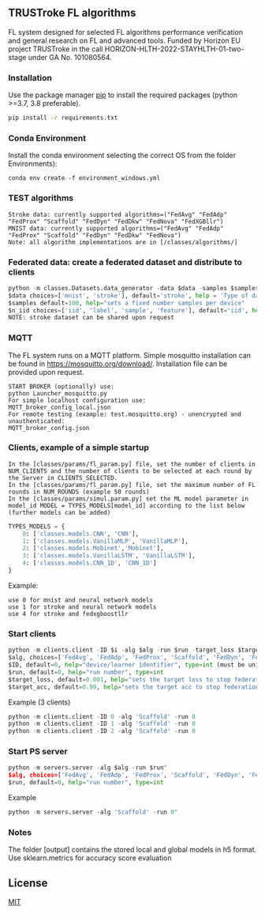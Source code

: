 ## TRUSTroke FL algorithms

FL system designed for selected FL algorithms performance verification and general research on FL and advanced tools.
Funded by Horizon EU project TRUSTroke in the call HORIZON-HLTH-2022-STAYHLTH-01-two-stage under GA No. 101080564.

### Installation

Use the package manager [pip](https://pip.pypa.io/en/stable/) to install the required packages (python >=3.7, 3.8 preferable).

```bash
pip install -r requirements.txt
```

### Conda Environment
Install the conda environment selecting the correct OS from the folder Environments):

```
conda env create -f environment_windows.yml
```


### TEST algorithms
```
Stroke data: currently supported algorithms=("FedAvg" "FedAdp" "FedProx" "Scaffold" "FedDyn" "FedDkw" "FedNova" "FedXGBllr")
MNIST data: currently supported algorithms=("FedAvg" "FedAdp" "FedProx" "Scaffold" "FedDyn" "FedDkw" "FedNova")
Note: all algorithm implementations are in [/classes/algorithms/]
```
### Federated data: create a federated dataset and distribute to clients 
```python
python -m classes.Datasets.data_generator -data $data -samples $samples -data $data -niid $n_iid -alpha 0.1
$data choices=['mnist', 'stroke'], default='stroke', help = 'Type of data',
$samples default=100, help="sets a fixed number samples per device"
$n_iid choices=['iid', 'label', 'sample', 'feature'], default='iid', help="Heterogeneity type"
NOTE: stroke dataset can be shared upon request
```

### MQTT
The FL system runs on a MQTT platform. Simple mosquitto installation can be found in https://mosquitto.org/download/. Installation file can be provided upon request.
```
START BROKER (optionally) use:
python Launcher_mosquitto.py 
For simple localhost configuration use:
MQTT_broker_config_local.json
For remote testing (example: test.mosquitto.org) - unencrypted and unauthenticated:
MQTT_broker_config.json
```

### Clients, example of a simple startup
```
In the [classes/params/fl_param.py] file, set the number of clients in NUM_CLIENTS and the number of clients to be selected at each round by the Server in CLIENTS_SELECTED.
In the [classes/params/fl_param.py] file, set the maximum number of FL rounds in NUM_ROUNDS (example 50 rounds)
In the [classes/params/simul.param.py] set the ML model parameter in model_id MODEL = TYPES_MODELS[model_id] according to the list below (further models can be added)
```

```python
TYPES_MODELS = {
    0: ['classes.models.CNN', 'CNN'],
    1: ['classes.models.VanillaMLP', 'VanillaMLP'],
    2: ['classes.models.Mobinet','Mobinet'],
    3: ['classes.models.VanillaLSTM', 'VanillaLSTM'],
    4: ['classes.models.CNN_1D', 'CNN_1D']
}
```
Example:
```
use 0 for mnist and neural network models
use 1 for stroke and neural network models
use 4 for stroke and fedxgboostllr
```

### Start clients
```python
python -m clients.client -ID $i -alg $alg -run $run -target_loss $target_loss -target_acc $target_acc
$alg, choices=['FedAvg', 'FedAdp', 'FedProx', 'Scaffold', 'FedDyn', 'FedDkw', 'FedNova', 'FedXGBllr'], default='FedXGBllr', help='FL algorithm'
$ID, default=0, help="device/learner identifier", type=int (must be unique for each deployed client)
$run, default=0, help="run number", type=int
$target_loss, default=0.001, help="sets the target loss to stop federation", type=float
$target_acc, default=0.99, help="sets the target acc to stop federation", type=float
```
Example (3 clients)
```python
python -m clients.client -ID 0 -alg 'Scaffold' -run 0
python -m clients.client -ID 1 -alg 'Scaffold' -run 0
python -m clients.client -ID 2 -alg 'Scaffold' -run 0
```

### Start PS server
```python
python -m servers.server -alg $alg -run $run"
$alg, choices=['FedAvg', 'FedAdp', 'FedProx', 'Scaffold', 'FedDyn', 'FedDkw', 'FedNova', 'FedXGBllr'], default='FedXGBllr', help='FL algorithm'
$run, default=0, help="run number", type=int
```
Example 
```python
python -m servers.server -alg 'Scaffold' -run 0"
```
### Notes
The folder [output] contains the stored local and global models in h5 format. Use sklearn.metrics for accuracy score evaluation

## License

[MIT](https://choosealicense.com/licenses/mit/)
